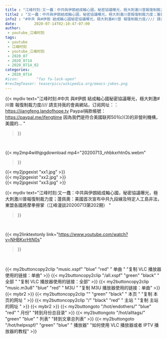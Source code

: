 ```yaml
---
title : "江峰时刻:又一蠢：中共與伊朗結成軸心國，秘密協議曝光，極大刺激川普報復制裁力度；蓬佩奧：美國首次宣布中共九段線及特定人工島非法，東盟各國將摩拳擦掌（江峰漫談20200713第202期） "
title2 : "又一蠢：中共與伊朗結成軸心國，秘密協議曝光，極大刺激川普報復制裁力度；蓬佩奧：美國首次宣布中共九段線及特定人工島非法，東盟各國將摩拳擦掌（江峰漫談20200713第202期） "
info2 : "#中共 與#伊朗 結成軸心國秘密協議曝光，極大刺激#川普 報復制裁力度//// 請支持我的會員網站，订阅网址：：https://jiangfeng.landofhope.tv Paypal捐款帳號：https://paypal.me/jfengtime 因為我們是符合美國联邦501(c)(3)的非營利機構，美國的... "
date:        2020-07-14T02:10:47-07:00
author:
 - youtube_江峰时刻
tags:
 - youtube
 - 江峰时刻
 - youtube_江峰时刻
 - 2020_07
 - 2020_0714
 - 2020_0714_02
categories:
 - 2020_0714
#icon:        "fas fa-lock-open"
#resImgTeaser: teaserpics/wikipedia.org/emacs-jokes.png
---
```


{{< mydiv text="江峰时刻:#中共 與#伊朗 結成軸心國秘密協議曝光，極大刺激#川普 報復制裁力度//// 請支持我的會員網站，订阅网址：：https://jiangfeng.landofhope.tv Paypal捐款帳號：https://paypal.me/jfengtime 因為我們是符合美國联邦501(c)(3)的非營利機構，美國的... "
>}}
<br>


{{< my2mp4withjpgdownload mp4="20200713_nhbkxrhtn0s.webm"
>}}

{{< my2jpgexist "xx1.jpg" >}}<br>
{{< my2jpgexist "xx2.jpg" >}}<br>
{{< my2jpgexist "xx3.jpg" >}}<br>



{{< mydiv text="江峰时刻:又一蠢：中共與伊朗結成軸心國，秘密協議曝光，極大刺激川普報復制裁力度；蓬佩奧：美國首次宣布中共九段線及特定人工島非法，東盟各國將摩拳擦掌（江峰漫談20200713第202期） "
>}}
<br>

{{< my2linktextonly link="https://www.youtube.com/watch?v=NHBKxrHtN0s"
>}}


<br>

{{< my2buttoncopy2clip "music.xspf"        "blue"   "red"    " 单曲 "  "复制 VLC 播放器使用的链接：单曲" >}} {{< my2buttoncopy2clip "/all.xspf"         "green"  "black"  " 全部 "  "复制 VLC 播放器使用的链接：全部" >}} {{< my2buttoncopy2clip "music.m3u8"        "blue"   "red"    " M3U  "    "复制 M3U 播放器使用的链接：单曲" >}} {{< mybr2 >}} {{< my2buttoncopy2clip ""                  "green"  "black"  " 本页 "    "复制 本页的网址 " >}} {{< my2buttoncopy2clip "/"                 "black"  "red"    " 主站 "    "复制 主站的网址 " >}} {{< mybr2 >}} {{< my2buttongoto      "/hot/endothers/"   "blue"   "red"    " 月份"   "转到月份总目录" >}} {{< my2buttongoto      "/hot/alltags/"     "green"  "blue"   " 列表"   "转到文章总列表" >}} {{< my2buttongoto      "/hot/helpxspf/"    "green"  "blue"   " 播放器" "如何使用 VLC 播放器或者 IPTV 播放器的教程" >}} 

